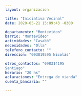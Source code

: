 ```yaml
---
layout: organizacion

title: "Iniciativa Vecinal"
date: 2020-05-21 15:09:43 -0300

departamento: "Montevideo"
barrio: "Montevideo"
actividades: "Casabó"
necesidades: "Olla"
telefono_contacto: ""
direccion: "093819595 Nicolás"

otros_contactos: "098314195
Santiago"
horario: "20 hs"
aclaraciones: "Entrega de vianda"
cuenta_bancaria: ""

---
```

